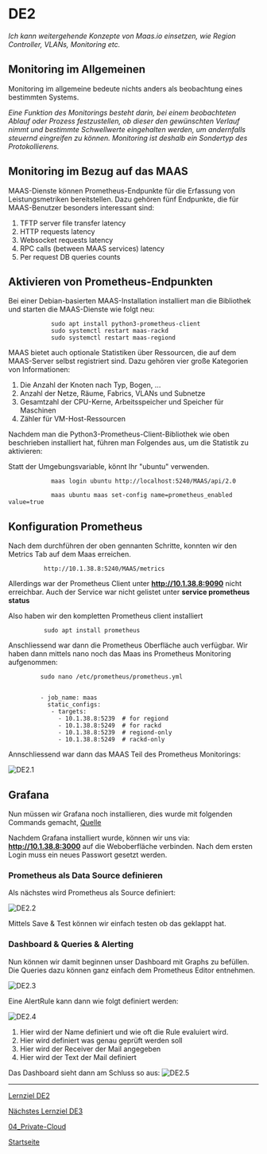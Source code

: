 # DE2
*Ich kann weitergehende Konzepte von Maas.io einsetzen, wie Region Controller, VLANs, Monitoring etc.*

## Monitoring im Allgemeinen

Monitoring im allgemeine bedeute nichts anders als beobachtung eines bestimmten Systems.

*Eine Funktion des Monitorings besteht darin, bei einem beobachteten Ablauf oder Prozess festzustellen, ob dieser den gewünschten Verlauf nimmt und bestimmte Schwellwerte eingehalten werden, um andernfalls steuernd eingreifen zu können. Monitoring ist deshalb ein Sondertyp des Protokollierens.*

## Monitoring im Bezug auf das MAAS

MAAS-Dienste können Prometheus-Endpunkte für die Erfassung von Leistungsmetriken bereitstellen. Dazu gehören fünf Endpunkte, die für MAAS-Benutzer besonders interessant sind:

1. TFTP server file transfer latency
2. HTTP requests latency
3. Websocket requests latency
4. RPC calls (between MAAS services) latency
5. Per request DB queries counts

## Aktivieren von Prometheus-Endpunkten

Bei einer Debian-basierten MAAS-Installation installiert man die Bibliothek und starten die MAAS-Dienste wie folgt neu:

                sudo apt install python3-prometheus-client
                sudo systemctl restart maas-rackd
                sudo systemctl restart maas-regiond


MAAS bietet auch optionale Statistiken über Ressourcen, die auf dem MAAS-Server selbst registriert sind. Dazu gehören vier große Kategorien von Informationen:

1. Die Anzahl der Knoten nach Typ, Bogen, ...
2. Anzahl der Netze, Räume, Fabrics, VLANs und Subnetze
3. Gesamtzahl der CPU-Kerne, Arbeitsspeicher und Speicher für Maschinen
4. Zähler für VM-Host-Ressourcen

Nachdem man die Python3-Prometheus-Client-Bibliothek wie oben beschrieben installiert hat, führen man Folgendes aus, um die Statistik zu aktivieren:

Statt der Umgebungsvariable, könnt Ihr "ubuntu" verwenden.

                maas login ubuntu http://localhost:5240/MAAS/api/2.0

                maas ubuntu maas set-config name=prometheus_enabled value=true

## Konfiguration Prometheus

Nach dem durchführen der oben gennanten Schritte, konnten wir den Metrics Tab auf dem Maas erreichen. 


              http://10.1.38.8:5240/MAAS/metrics
              
Allerdings war der Prometheus Client unter **http://10.1.38.8:9090** nicht erreichbar. 
Auch der Service war nicht gelistet unter **service prometheus status** 

Also haben wir den kompletten Prometheus client installiert 

              sudo apt install prometheus

Anschliessend war dann die Prometheus Oberfläche auch verfügbar.
Wir haben dann mittels nano noch das Maas ins Prometheus Monitoring aufgenommen: 


             sudo nano /etc/prometheus/prometheus.yml
            
              
             - job_name: maas
               static_configs:
                - targets:
                  - 10.1.38.8:5239  # for regiond
                  - 10.1.38.8:5249  # for rackd
                  - 10.1.38.8:5239  # regiond-only
                  - 10.1.38.8:5249  # rackd-only

Annschliessend war dann das MAAS Teil des Prometheus Monitorings: 

![DE2.1](../00_Allgemein/images/04_Privat-Cloud/DE2.1.png)

## Grafana

Nun müssen wir Grafana noch installieren, dies wurde mit folgenden Commands gemacht, [Quelle](https://www.digitalocean.com/community/tutorials/how-to-install-and-secure-grafana-on-ubuntu-18-04)

Nachdem Grafana installiert wurde, können wir uns via: **http://10.1.38.8:3000** auf die Weboberfläche verbinden. 
Nach dem ersten Login muss ein neues Passwort gesetzt werden. 

### Prometheus als Data Source definieren

Als nächstes wird Prometheus als Source definiert: 

![DE2.2](../00_Allgemein/images/04_Privat-Cloud/DE2.2.png)

Mittels Save & Test können wir einfach testen ob das geklappt hat. 

### Dashboard & Queries & Alerting

Nun können wir damit beginnen unser Dashboard mit Graphs zu befüllen. 
Die Queries dazu können ganz einfach dem Prometheus Editor entnehmen. 

![DE2.3](../00_Allgemein/images/04_Privat-Cloud/DE2.3.png)

Eine AlertRule kann dann wie folgt definiert werden: 

![DE2.4](../00_Allgemein/images/04_Privat-Cloud/DE2.4.png)

1. Hier wird der Name definiert und wie oft die Rule evaluiert wird. 
2. Hier wird definiert was genau geprüft werden soll
3. Hier wird der Receiver der Mail angegeben
4. Hier wird der Text der Mail definiert

Das Dashboard sieht dann am Schluss so aus: 
![DE2.5](../00_Allgemein/images/04_Privat-Cloud/DE2.5.png)

___

[Lernziel DE2](../04_Private-Cloud/DE2.md)

[Nächstes Lernziel DE3](../04_Private-Cloud/DE3.md)

[04_Private-Cloud](../04_Private-Cloud)

[Startseite](https://github.com/ask-yo-girl-about-me/Project-Future)
